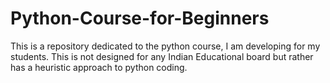 # Python-Course-for-Beginners
This is a repository dedicated to the python course, I am developing for my students. This is not designed for any Indian Educational board but rather has a heuristic approach to python coding.
